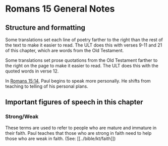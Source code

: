 # Romans 15 General Notes
## Structure and formatting

Some translations set each line of poetry farther to the right than the rest of the text to make it easier to read. The ULT does this with verses 9-11 and 21 of this chapter, which are words from the Old Testament.

Some translations set prose quotations from the Old Testament farther to the right on the page to make it easier to read. The ULT does this with the quoted words in verse 12.

In [Romans 15:14](../../rom/15/14.md), Paul begins to speak more personally. He shifts from teaching to telling of his personal plans.

## Important figures of speech in this chapter

### Strong/Weak
These terms are used to refer to people who are mature and immature in their faith. Paul teaches that those who are strong in faith need to help those who are weak in faith. (See: [[../bible/kt/faith]])